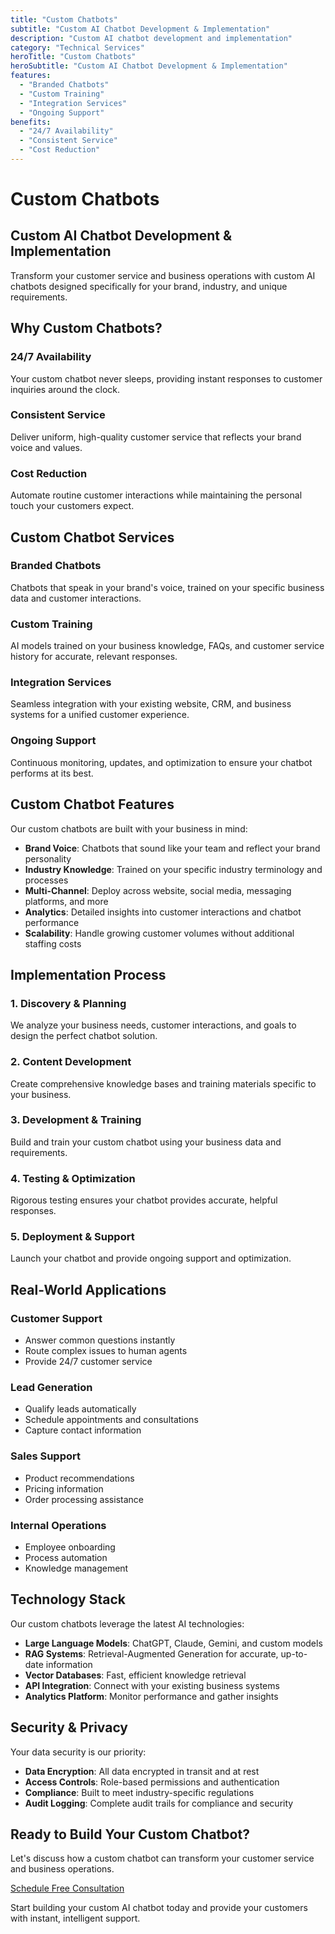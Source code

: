 ```yaml
---
title: "Custom Chatbots"
subtitle: "Custom AI Chatbot Development & Implementation"
description: "Custom AI chatbot development and implementation"
category: "Technical Services"
heroTitle: "Custom Chatbots"
heroSubtitle: "Custom AI Chatbot Development & Implementation"
features:
  - "Branded Chatbots"
  - "Custom Training"
  - "Integration Services"
  - "Ongoing Support"
benefits:
  - "24/7 Availability"
  - "Consistent Service"
  - "Cost Reduction"
---
```


# Custom Chatbots

## Custom AI Chatbot Development & Implementation

Transform your customer service and business operations with custom AI chatbots designed specifically for your brand, industry, and unique requirements.

## Why Custom Chatbots?

### 24/7 Availability
Your custom chatbot never sleeps, providing instant responses to customer inquiries around the clock.

### Consistent Service
Deliver uniform, high-quality customer service that reflects your brand voice and values.

### Cost Reduction
Automate routine customer interactions while maintaining the personal touch your customers expect.

## Custom Chatbot Services

### Branded Chatbots
Chatbots that speak in your brand's voice, trained on your specific business data and customer interactions.

### Custom Training
AI models trained on your business knowledge, FAQs, and customer service history for accurate, relevant responses.

### Integration Services
Seamless integration with your existing website, CRM, and business systems for a unified customer experience.

### Ongoing Support
Continuous monitoring, updates, and optimization to ensure your chatbot performs at its best.

## Custom Chatbot Features

Our custom chatbots are built with your business in mind:

- **Brand Voice**: Chatbots that sound like your team and reflect your brand personality
- **Industry Knowledge**: Trained on your specific industry terminology and processes
- **Multi-Channel**: Deploy across website, social media, messaging platforms, and more
- **Analytics**: Detailed insights into customer interactions and chatbot performance
- **Scalability**: Handle growing customer volumes without additional staffing costs

## Implementation Process

### 1. Discovery & Planning
We analyze your business needs, customer interactions, and goals to design the perfect chatbot solution.

### 2. Content Development
Create comprehensive knowledge bases and training materials specific to your business.

### 3. Development & Training
Build and train your custom chatbot using your business data and requirements.

### 4. Testing & Optimization
Rigorous testing ensures your chatbot provides accurate, helpful responses.

### 5. Deployment & Support
Launch your chatbot and provide ongoing support and optimization.

## Real-World Applications

### Customer Support
- Answer common questions instantly
- Route complex issues to human agents
- Provide 24/7 customer service

### Lead Generation
- Qualify leads automatically
- Schedule appointments and consultations
- Capture contact information

### Sales Support
- Product recommendations
- Pricing information
- Order processing assistance

### Internal Operations
- Employee onboarding
- Process automation
- Knowledge management

## Technology Stack

Our custom chatbots leverage the latest AI technologies:

- **Large Language Models**: ChatGPT, Claude, Gemini, and custom models
- **RAG Systems**: Retrieval-Augmented Generation for accurate, up-to-date information
- **Vector Databases**: Fast, efficient knowledge retrieval
- **API Integration**: Connect with your existing business systems
- **Analytics Platform**: Monitor performance and gather insights

## Security & Privacy

Your data security is our priority:

- **Data Encryption**: All data encrypted in transit and at rest
- **Access Controls**: Role-based permissions and authentication
- **Compliance**: Built to meet industry-specific regulations
- **Audit Logging**: Complete audit trails for compliance and security

## Ready to Build Your Custom Chatbot?

Let's discuss how a custom chatbot can transform your customer service and business operations.

[Schedule Free Consultation](https://tidycal.com/realadammatthew)

Start building your custom AI chatbot today and provide your customers with instant, intelligent support. 
